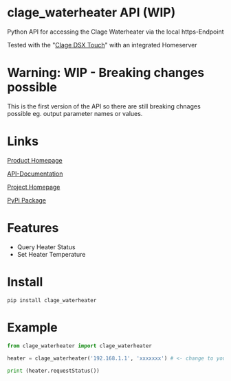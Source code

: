 # clage_waterheater API (WIP)
Python API for accessing the Clage Waterheater via the local https-Endpoint

Tested with the "[Clage DSX Touch](https://www.clage.de/de/produkte/e-komfortdurchlauferhitzer/DSX-Touch)" with an integrated Homeserver

# Warning: WIP - Breaking changes possible
This is the first version of the API so there are still breaking chnages possible eg. output parameter names or values.

# Links
[Product Homepage](https://www.clage.de/de/produkte/e-komfortdurchlauferhitzer/DSX-Touch)

[API-Documentation](ttps://app.swaggerhub.com/apis/klacol/ClageHomeServer/1.0.0) 

[Project Homepage](https://github.com/klacol/clage_waterheater)

[PyPi Package](https://pypi.org/project/clage_waterheater/)

# Features
- Query Heater Status
- Set Heater Temperature

# Install

```
pip install clage_waterheater
```

# Example

```python
from clage_waterheater import clage_waterheater

heater = clage_waterheater('192.168.1.1', 'xxxxxxx') # <- change to your charger IP and your homeserver id
 
print (heater.requestStatus())
```

